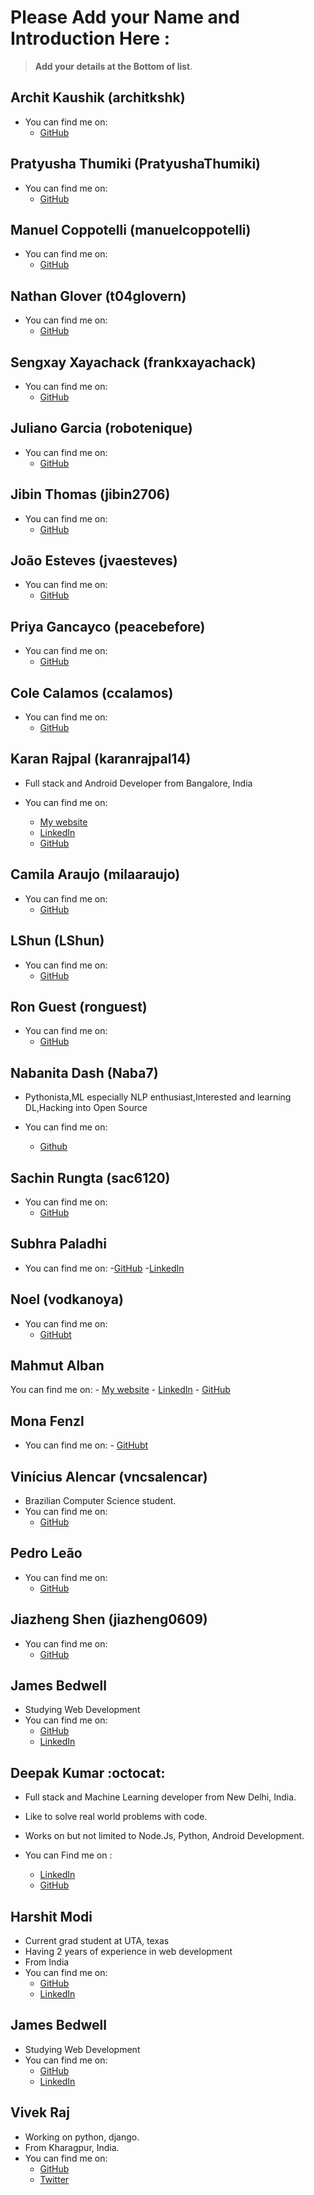 # Please Add your Name and Introduction Here : 

> **Add your details at the Bottom of list**. 


## Archit Kaushik (architkshk)

- You can find me on:
	- [GitHub](https://github.com/architkshk)

## Pratyusha Thumiki (PratyushaThumiki)

- You can find me on:
	- [GitHub](https://github.com/PratyushaThumiki)

## Manuel Coppotelli (manuelcoppotelli)

- You can find me on:
	- [GitHub](https://github.com/manuelcoppotelli)

## Nathan Glover (t04glovern)

- You can find me on:
	- [GitHub](https://github.com/t04glovern)

## Sengxay Xayachack (frankxayachack)

- You can find me on:
	- [GitHub](https://github.com/frankxayachack)

## Juliano Garcia (robotenique)

- You can find me on:
	- [GitHub](https://github.com/robotenique)

## Jibin Thomas (jibin2706)

- You can find me on:
	- [GitHub](https://github.com/jibin2706)

## João Esteves (jvaesteves)

- You can find me on:
	- [GitHub](https://github.com/jvaesteves)

## Priya Gancayco (peacebefore)

- You can find me on:
	- [GitHub](https://github.com/peacebefore)

##  Cole Calamos (ccalamos)

- You can find me on:
	- [GitHub](https://github.com/ccalamos)

## Karan Rajpal (karanrajpal14)
- Full stack and Android Developer from Bangalore, India

- You can find me on:
	- [My website](https://karan-rajpal.com) 
	- [LinkedIn](https://linkedin.com/in/karan-rajpal) 
	- [GitHub](https://github.com/karanrajpal14)
	
## Camila Araujo (milaaraujo)

- You can find me on:
	- [GitHub](https://github.com/milaaraujo)

	
## LShun (LShun)

- You can find me on:
	- [GitHub](https://github.com/LShun)

	
##  Ron Guest (ronguest)

- You can find me on:
	- [GitHub](https://github.com/ronguest)

## Nabanita Dash (Naba7)
- Pythonista,ML especially NLP enthusiast,Interested and learning DL,Hacking into Open Source		

- You can find me on:
	- [Github](https://github.com/Naba7)
	
  
##  Sachin Rungta (sac6120)

- You can find me on:
	- [GitHub](https://github.com/sac6120)


##  Subhra Paladhi
- You can find me on:
	-[GitHub](https://github.com/maverick1223)
	-[LinkedIn](https://in.linkedin.com/in/subhra-paladhi-1b42a5167)

## Noel (vodkanoya)

- You can find me on:
	- [GitHubt](https://github.com/vodkanoya)
  
##  Mahmut Alban

You can find me on:
	- [My website](https://albanmahmut.github.io/Portfolio/CV/index.html) 
	- [LinkedIn](https://www.linkedin.com/in/mahmutalban/?locale=en_US) 
	- [GitHub](https://github.com/albanmahmut)
  
## Mona Fenzl

- You can find me on:
        - [GitHubt](https://github.com/ZuckerWatte)


##  Vinícius Alencar (vncsalencar)
- Brazilian Computer Science student.
- You can find me on:
	- [GitHub](https://github.com/vncsalencar)

## Pedro Leão

- You can find me on:
	- [GitHub](https://github.com/phenriqueleao)

##  Jiazheng Shen (jiazheng0609)
- You can find me on:
	- [GitHub](https://github.com/jiazheng0609)

## James Bedwell
- Studying Web Development
- You can find me on:
	- [GitHub](https://github.com/jamesrbedwell)
	- [LinkedIn](https://www.linkedin.com/in/jamesbedwell)

##  Deepak Kumar :octocat:

- Full stack and Machine Learning developer from New Delhi, India.
- Like to solve real world problems with code. 
- Works on but not limited to Node.Js, Python, Android Development. 

- You can Find me on : 
	- [LinkedIn](https://www.linkedin.com/in/dipakkr) 
	- [GitHub](https://github.com/dipakkr)

## Harshit Modi
- Current grad student at UTA, texas
- Having 2 years of experience in web development
- From India
- You can find me on:
	- [GitHub](https://github.com/Harshit-modi)
	- [LinkedIn](https://www.linkedin.com/in/harshit-modi/)
## James Bedwell
- Studying Web Development
- You can find me on:
	- [GitHub](https://github.com/jamesrbedwell)
	- [LinkedIn](https://www.linkedin.com/in/jamesbedwell)
## Vivek Raj
- Working on python, django.
- From Kharagpur, India.
- You can find me on:
	- [GitHub](https://github.com/vivekrj0)
	- [Twitter](http://twitter.com/vivekrj0)
